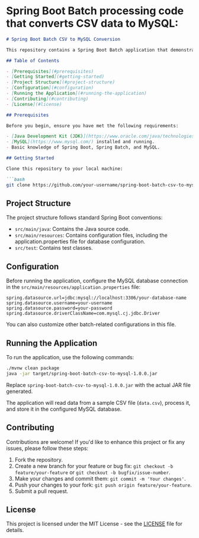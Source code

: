 # Spring Boot Batch processing code that converts CSV data to MySQL:

```markdown
# Spring Boot Batch CSV to MySQL Conversion

This repository contains a Spring Boot Batch application that demonstrates how to efficiently process CSV data and store it in a MySQL database. This can be a valuable tool for handling large datasets and automating data import tasks.

## Table of Contents

- [Prerequisites](#prerequisites)
- [Getting Started](#getting-started)
- [Project Structure](#project-structure)
- [Configuration](#configuration)
- [Running the Application](#running-the-application)
- [Contributing](#contributing)
- [License](#license)

## Prerequisites

Before you begin, ensure you have met the following requirements:

- [Java Development Kit (JDK)](https://www.oracle.com/java/technologies/javase-downloads.html) installed (at least Java 8).
- [MySQL](https://www.mysql.com/) installed and running.
- Basic knowledge of Spring Boot, Spring Batch, and MySQL.

## Getting Started

Clone this repository to your local machine:

```bash
git clone https://github.com/your-username/spring-boot-batch-csv-to-mysql.git
```

## Project Structure

The project structure follows standard Spring Boot conventions:

- `src/main/java`: Contains the Java source code.
- `src/main/resources`: Contains configuration files, including the application.properties file for database configuration.
- `src/test`: Contains test classes.

## Configuration

Before running the application, configure the MySQL database connection in the `src/main/resources/application.properties` file:

```properties
spring.datasource.url=jdbc:mysql://localhost:3306/your-database-name
spring.datasource.username=your-username
spring.datasource.password=your-password
spring.datasource.driverClassName=com.mysql.cj.jdbc.Driver
```

You can also customize other batch-related configurations in this file.

## Running the Application

To run the application, use the following commands:

```bash
./mvnw clean package
java -jar target/spring-boot-batch-csv-to-mysql-1.0.0.jar
```

Replace `spring-boot-batch-csv-to-mysql-1.0.0.jar` with the actual JAR file generated.

The application will read data from a sample CSV file (`data.csv`), process it, and store it in the configured MySQL database.

## Contributing

Contributions are welcome! If you'd like to enhance this project or fix any issues, please follow these steps:

1. Fork the repository.
2. Create a new branch for your feature or bug fix: `git checkout -b feature/your-feature` or `git checkout -b bugfix/issue-number`.
3. Make your changes and commit them: `git commit -m 'Your changes'`.
4. Push your changes to your fork: `git push origin feature/your-feature`.
5. Submit a pull request.

## License

This project is licensed under the MIT License - see the [LICENSE](LICENSE) file for details.
```

